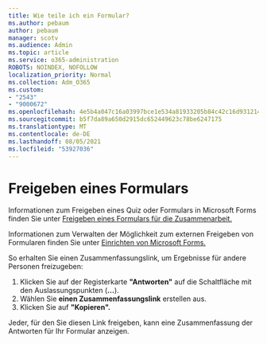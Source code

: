 ```yaml
---
title: Wie teile ich ein Formular?
ms.author: pebaum
author: pebaum
manager: scotv
ms.audience: Admin
ms.topic: article
ms.service: o365-administration
ROBOTS: NOINDEX, NOFOLLOW
localization_priority: Normal
ms.collection: Adm_O365
ms.custom:
- "2543"
- "9000672"
ms.openlocfilehash: 4e5b4a047c16a03997bce1e534a81933205b84c42c16d931214883fd2df72360
ms.sourcegitcommit: b5f7da89a650d2915dc652449623c78be6247175
ms.translationtype: MT
ms.contentlocale: de-DE
ms.lasthandoff: 08/05/2021
ms.locfileid: "53927036"
---
```

# <a name="share-a-form"></a>Freigeben eines Formulars

Informationen zum Freigeben eines Quiz oder Formulars in Microsoft Forms finden Sie unter [Freigeben eines Formulars für die Zusammenarbeit.](https://support.office.com/article/Share-a-form-to-collaborate-d5bb5cf0-8401-4c15-bb8c-8e108cd7e69b)

Informationen zum Verwalten der Möglichkeit zum externen Freigeben von Formularen finden Sie unter [Einrichten von Microsoft Forms.](https://support.office.com/article/set-up-microsoft-forms-cc52287a-4550-464d-9a1b-457bf9df2240) 

So erhalten Sie einen Zusammenfassungslink, um Ergebnisse für andere Personen freizugeben:

1. Klicken Sie auf der Registerkarte **"Antworten"** auf die Schaltfläche mit den Auslassungspunkten (**...**).
3. Wählen Sie **einen Zusammenfassungslink** erstellen aus.
4. Klicken Sie auf **"Kopieren".**

Jeder, für den Sie diesen Link freigeben, kann eine Zusammenfassung der Antworten für Ihr Formular anzeigen.
